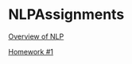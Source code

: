 # NLPAssignments

[Overview of NLP](https://github.com/abala2017/NLPAssignments/blob/main/Overview%20of%20NLP.pdf)

[Homework #1](https://github.com/abala2017/NLPAssignments/tree/main/Homework1)
